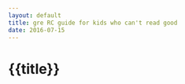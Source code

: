 ```yaml
---
layout: default
title: gre RC guide for kids who can't read good
date: 2016-07-15
---
```


# {{title}}
